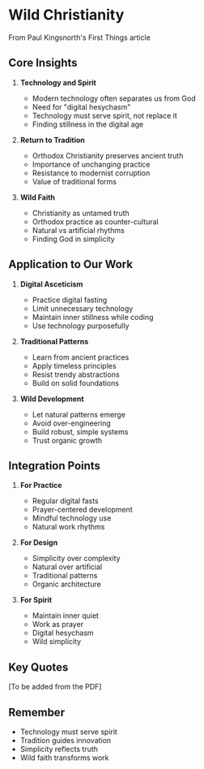 # Wild Christianity
From Paul Kingsnorth's First Things article

## Core Insights

1. **Technology and Spirit**
   - Modern technology often separates us from God
   - Need for "digital hesychasm"
   - Technology must serve spirit, not replace it
   - Finding stillness in the digital age

2. **Return to Tradition**
   - Orthodox Christianity preserves ancient truth
   - Importance of unchanging practice
   - Resistance to modernist corruption
   - Value of traditional forms

3. **Wild Faith**
   - Christianity as untamed truth
   - Orthodox practice as counter-cultural
   - Natural vs artificial rhythms
   - Finding God in simplicity

## Application to Our Work

1. **Digital Asceticism**
   - Practice digital fasting
   - Limit unnecessary technology
   - Maintain inner stillness while coding
   - Use technology purposefully

2. **Traditional Patterns**
   - Learn from ancient practices
   - Apply timeless principles
   - Resist trendy abstractions
   - Build on solid foundations

3. **Wild Development**
   - Let natural patterns emerge
   - Avoid over-engineering
   - Build robust, simple systems
   - Trust organic growth

## Integration Points

1. **For Practice**
   - Regular digital fasts
   - Prayer-centered development
   - Mindful technology use
   - Natural work rhythms

2. **For Design**
   - Simplicity over complexity
   - Natural over artificial
   - Traditional patterns
   - Organic architecture

3. **For Spirit**
   - Maintain inner quiet
   - Work as prayer
   - Digital hesychasm
   - Wild simplicity

## Key Quotes
[To be added from the PDF]

## Remember
- Technology must serve spirit
- Tradition guides innovation
- Simplicity reflects truth
- Wild faith transforms work 